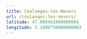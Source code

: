 ```yaml
---
title: Coulanges-lès-Nevers
url: /coulanges-les-nevers/
latitude: 47.005462800000004
longitude: 3.1880756000000003
---
```

